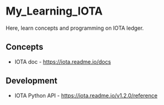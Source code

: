 # My_Learning_IOTA
Here, learn concepts and programming on IOTA ledger. 

## Concepts
* IOTA doc - https://iota.readme.io/docs

## Development
* IOTA Python API - https://iota.readme.io/v1.2.0/reference

